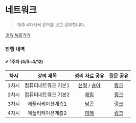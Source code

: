 # 네트워크

> 매주 4차시씩 강의를 보고 공부합니다.

_[강의 바로가기](http://www.kocw.net/home/cview.do?cid=6166c077e545b736)_

### 진행 내역

#### ✔ 1주차 (4/5~4/12)

| 차시 | 강의 제목 | 정리 자료 공유 | 질문 공유 |
| :-----: | :-----: | :-----: | :-----: | 
| 1차시 | 컴퓨터네트워크 기본1 | [선형]() / [승아]() | [링크]() |
| 2차시 | 컴퓨터네트워크 기본2 | [채림]() | [링크]() |
| 3차시 | 애플리케이션계층1 | [남곤]() | [링크]() |
| 4차시 | 애플리케이션계층2 | [미혜]() | [링크]() |
